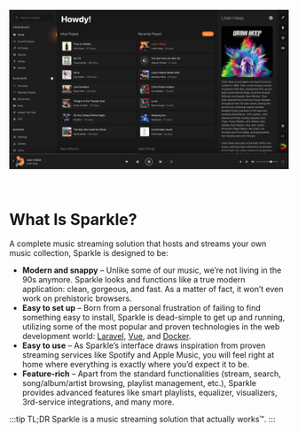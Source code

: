 ![Sparkle's homepage](../assets/img/home.webp)

<br>

# What Is Sparkle?

A complete music streaming solution that hosts and streams your own music collection, Sparkle is designed to be:

* **Modern and snappy** – Unlike some of our music, we’re not living in the 90s anymore. Sparkle looks and functions like a true modern application: clean, gorgeous, and fast. As a matter of fact, it won’t even work on prehistoric browsers.
* **Easy to set up** – Born from a personal frustration of failing to find something easy to install, Sparkle is dead-simple to get up and running, utilizing some of the most popular and proven technologies in the web development world: [Laravel](https://laravel.com), [Vue](https://vuejs.org), and [Docker](https://www.docker.com/).
* **Easy to use** – As Sparkle’s interface draws inspiration from proven streaming services like Spotify and Apple Music, you will feel right at home where everything is exactly where you’d expect it to be.
* **Feature-rich** – Apart from the standard functionalities (stream, search, song/album/artist browsing, playlist management, etc.), Sparkle provides advanced features like smart playlists, equalizer, visualizers, 3rd-service integrations, and many more.

:::tip TL;DR
Sparkle is a music streaming solution that actually works™.
:::
